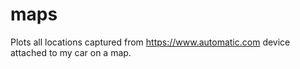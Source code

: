 maps
====

Plots all locations captured from https://www.automatic.com device attached to my car on a map.
